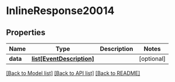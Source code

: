 # InlineResponse20014

## Properties
Name | Type | Description | Notes
------------ | ------------- | ------------- | -------------
**data** | [**list[EventDescription]**](EventDescription.md) |  | [optional] 

[[Back to Model list]](../README.md#documentation-for-models) [[Back to API list]](../README.md#documentation-for-api-endpoints) [[Back to README]](../README.md)

